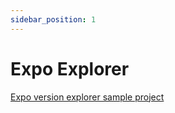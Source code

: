 ```yaml
---
sidebar_position: 1
---
```


# Expo Explorer 


[Expo version explorer sample project](https://expo.dev/@lemankk/svgr-iconkit-expo-explorer)